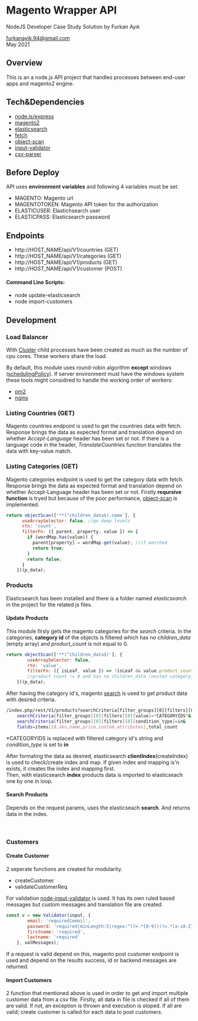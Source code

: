 # Magento Wrapper API
NodeJS Developer Case Study Solution by Furkan Ayık

[furkanayik.94@gmail.com](furkanayik.94@gmail.com)  
May 2021


## Overview
This is an a node.js API project that handles processes between end-user apps and magento2 engine.

## Tech&Dependencies

- [node.js/express](http://expressjs.com/)
- [magento2](https://devdocs.magento.com/guides/v2.4/rest/bk-rest.html)
- [elasticsearch](https://www.elastic.co/guide/en/elasticsearch/client/javascript-api/current/index.html)
- [fetch](https://www.npmjs.com/package/node-fetch)
- [object-scan](https://www.npmjs.com/package/object-scan)
- [input-validator](https://www.npmjs.com/package/node-input-validator)
- [csv-parser](https://www.npmjs.com/package/csv-parser)

## Before Deploy  
API uses **environment variables** and following 4 variables must be set. 
- MAGENTO: Magento url
- MAGENTOTOKEN: Magento API token for the authorization
- ELASTICUSER: Elastichsearch user
- ELASTICPASS: Elasticsearch password 

## Endpoints 
- http://HOST_NAME/api/V1/countries (GET)
- http://HOST_NAME/api/V1/categories (GET)
- http://HOST_NAME/api/V1/products (GET)
- http://HOST_NAME/api/V1/customer (POST)

#### Command Line Scripts: 
- node update-elasticsearch 
- node import-customers

## Development 
### Load Balancer
With [Cluster](https://nodejs.org/api/cluster.html#cluster_cluster) child processes have been created as much as the number of cpu cores. These workers share the load.

By default, this module uses round-robin algorithm
 **except** windows ([schedulingPolicy](https://nodejs.org/api/cluster.html#cluster_cluster_schedulingpolicy)). If server environment must have the windows system these tools might considired to handle the working order of workers:  
 * [pm2](https://github.com/Unitech/pm2#cluster-mode-nodejs-load-balancing--zero-downtime-reload)
 * [nginx](http://nginx.org/en/docs/http/load_balancing.html)

### Listing Countries (GET) 
Magento countries endpoint is used to get the countries data with fetch. Response brings the data as expected format and translation depend on whether *Accept-Language* header has been set or not. If there is a language code in the header, *TranslateCountries* function translates the data with key-value match.

### Listing Categories (GET)
Magento categories endpoint is used to get the category data with fetch. Response brings the data as expected format and translation depend on whether Accept-Language header has been set or not. Firstly **reqursive function** is tryed but because of the poor performance, [object-scan](https://www.npmjs.com/package/object-scan) is implemented.

```javascript
return objectScan(['**(^children_data$).name'], {
      useArraySelector: false, //go deep levels
      rtn: 'count',
      filterFn: ({ parent, property, value }) => {
        if (wordMap.has(value)) { 
          parent[property] = wordMap.get(value); //if matched
          return true;
        }
        return false;
      }
    })(p_data);
```

### Products
Elasticsearch has been installed and there is a folder named *elasticsearch* in the project for the related js files. 

#### **Update Products**
This module firsly gets the magento categories for the *search* criteria. In the categories, **category id** of the objects is filtered which has no *children_data* (empty array) and *product_count* is not equal to 0. 

```javascript
return objectScan(['**(^children_data$)'], {
        useArraySelector: false,
        rtn: 'value',
        filterFn: ({ isLeaf, value }) => !isLeaf && value.product_count != 0 && value.children_data.length === 0
        //product count != 0 and has no children_data (nested category)
    })(p_data);
```

After having the category id's, magento [search](https://devdocs.magento.com/guides/v2.4/rest/performing-searches.html) is used to get product data with desired criteria.

```bash
/index.php/rest/V1/products?searchCriteria[filter_groups][0][filters][0][field]=category_id&
    searchCriteria[filter_groups][0][filters][0][value]=*CATEGORYIDS*&
    searchCriteria[filter_groups][0][filters][0][condition_type]=in&
    fields=items[id,sku,name,price,custom_attributes],total_count
```
\*CATEGORYIDS is replaced with filtered category id's string and *condition_type* is set to **in**  

After formating the data as desired, elasticsearch **clientIndex**(createIndex) is used to check/create index and map. If given index and mapping is'n exists, it creates the index and mapping first.  
Then, with elasticsearch **index** products data is imported to elasticseach one by one in loop.

#### **Search Products**
Depends on the request params, uses the elasticseach **search**. And returns data in the index.
<br/><br/><br/>

### Customers  
#### **Create Customer** 
2 seperate functions are created for modularity. 
* createCustomer
* validateCustomerReq

For validation [node-input-validator](https://www.npmjs.com/package/node-input-validator) is used. It has its own ruled based messages but custom messages and translation file are created.
```javascript
const v = new Validator(input, {
        email: 'required|email',
        password: 'required|minLength:5|regex:^(?=.*[0-9])(?=.*[a-zA-Z])([a-zA-Z0-9]+)$',
        firstname: 'required',
        lastname: 'required'
    }, valMessages);
```
If a request is valid depend on this, magento post customer endpoint is used and depend on the results success, id or backend messages are returned.

#### **Import Customers**
2 function that mentioned above is used in order to get and import multiple customer data from a csv file. Firslty, all data in file is checked if all of them are valid. If not, an exception is thrown and execution is stoped. If all are valid; create customer is called for each data to post customers.
